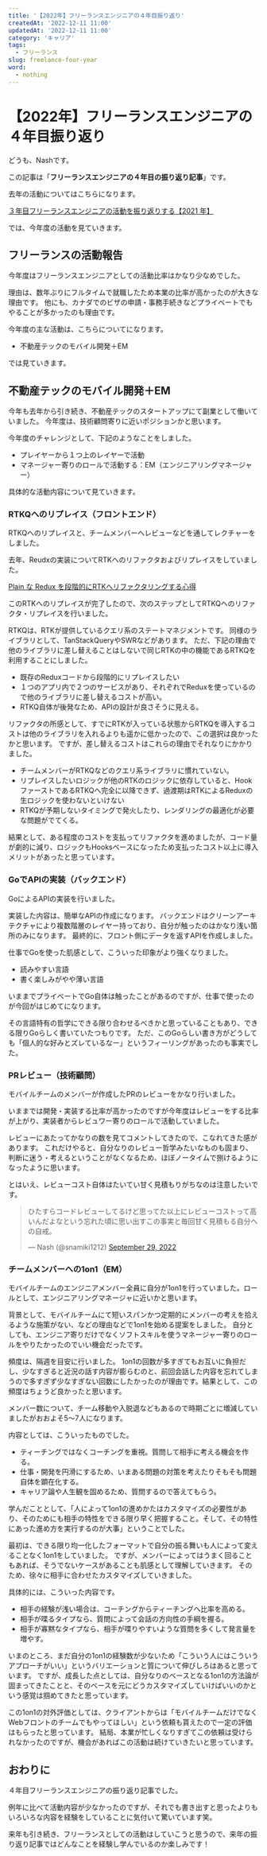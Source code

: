 ```yaml
---
title: '【2022年】フリーランスエンジニアの４年目振り返り'
createdAt: '2022-12-11 11:00'
updatedAt: '2022-12-11 11:00'
category: 'キャリア'
tags:
  - フリーランス
slug: freelance-four-year
word:
  - nothing
---
```


# 【2022年】フリーランスエンジニアの４年目振り返り

どうも、Nashです。

この記事は「**フリーランスエンジニアの４年目の振り返り記事**」です。

去年の活動についてはこちらになります。

[３年目フリーランスエンジニアの活動を振り返りする【2021 年】](/freelance-three-year)

では、今年度の活動を見ていきます。

## フリーランスの活動報告

今年度はフリーランスエンジニアとしての活動比率はかなり少なめでした。

理由は、数年ぶりにフルタイムで就職したため本業の比率が高かったのが大きな理由です。
他にも、カナダでのビザの申請・事務手続きなどプライベートでもやることが多かったのも理由です。

今年度の主な活動は、こちらについてになります。

- 不動産テックのモバイル開発＋EM

では見ていきます。

## 不動産テックのモバイル開発＋EM

今年も去年から引き続き、不動産テックのスタートアップにて副業として働いていました。
今年度は、技術顧問寄りに近いポジションかと思います。

今年度のチャレンジとして、下記のようなことをしました。
- プレイヤーから１つ上のレイヤーで活動
- マネージャー寄りのロールで活動する：EM（エンジニアリングマネージャー）

具体的な活動内容について見ていきます。

### RTKQへのリプレイス（フロントエンド）

RTKQへのリプレイスと、チームメンバーへレビューなどを通してレクチャーをしました。

去年、Reudxの実装についてRTKへのリファクタおよびリプレイスをしていました。

[Plain な Redux を段階的にRTKへリファクタリングする心得](/refactoring-redux-to-rtk)

このRTKへのリプレイスが完了したので、次のステップとしてRTKQへのリファクタ・リプレイスを行いました。

RTKQは、RTKが提供しているクエリ系のステートマネジメントです。
同様のライブラリとして、TanStackQueryやSWRなどがあります。
ただ、下記の理由で他のライブラリに差し替えることはしないで同じRTKの中の機能であるRTKQを利用することにしました。

- 既存のReduxコードから段階的にリプレイスしたい
- １つのアプリ内で２つのサービスがあり、それぞれでReduxを使っているので他のライブラリに差し替えるコストが高い。
- RTKQ自体が後発なため、APIの設計が良さそうに見える。

リファクタの所感として、すでにRTKが入っている状態からRTKQを導入するコストは他のライブラリを入れるよりも遥かに低かったので、この選択は良かったかと思います。
ですが、差し替えるコストはこれらの理由でそれなりにかかりました。

- チームメンバーがRTKQなどのクエリ系ライブラリに慣れていない。
- リプレイスしたいロジックが他のRTKのロジックに依存していると、Hook ファーストであるRTKQへ完全に以降できず、過渡期はRTKによるReduxの生ロジックを使わないといけない
- RTKQが予期しないタイミングで発火したり、レンダリングの最適化が必要な問題がでてくる。

結果として、ある程度のコストを支払ってリファクタを進めましたが、コード量が劇的に減り、ロジックもHooksベースになったため支払ったコスト以上に導入メリットがあったと思っています。

### GoでAPIの実装（バックエンド）

GoによるAPIの実装を行いました。

実装した内容は、簡単なAPIの作成になります。
バックエンドはクリーンアーキテクチャにより複数階層のレイヤー持っており、自分が触ったのはかなり浅い箇所のみになります。
最終的に、フロント側にデータを返すAPIを作成しました。

仕事でGoを使った肌感として、こういった印象がより強くなりました。
- 読みやすい言語
- 書く楽しみがやや薄い言語

いままでプライベートでGo自体は触ったことがあるのですが、仕事で使ったのが今回がはじめてになります。

その言語特有の哲学にできる限り合わせるべきかと思っていることもあり、できる限りGoらしく書いていたつもりです。
ただ、このGoらしい書き方がどうしても「個人的な好みとズレているなー」というフィーリングがあったのも事実でした。

### PRレビュー（技術顧問）

モバイルチームのメンバーが作成したPRのレビューをかなり行いました。

いままでは開発・実装する比率が高かったのですが今年度はレビューをする比率が上がり、実装者からレビュワー寄りのロールで活動していました。

レビューにあたってかなりの数を見てコメントしてきたので、こなれてきた感があります。
これだけやると、自分なりのレビュー哲学みたいなものも固まり、判断に迷う・考えるということがなくなるため、ほぼノータイムで捌けるようになったように思います。

とはいえ、レビューコスト自体はたいてい甘く見積もりがちなのは注意したいです。

<!-- Twitter -->
<blockquote class="twitter-tweet"><p lang="ja" dir="ltr">ひたすらコードレビューしてるけど思ってた以上にレビューコストって高いんだよなという忘れた頃に思い出すこの事実と毎回甘く見積もる自分への自戒。</p>&mdash; Nash (@snamiki1212) <a href="https://twitter.com/snamiki1212/status/1575326190399029249?ref_src=twsrc%5Etfw">September 29, 2022</a></blockquote> <script async src="https://platform.twitter.com/widgets.js" charset="utf-8"></script>
<!-- /Twitter -->

### チームメンバーへの1on1（EM）

モバイルチームのエンジニアメンバー全員に自分が1on1を行っていました。ロールとして、エンジニアリングマネージャに近いかと思います。

背景として、モバイルチームにて短いスパンかつ定期的にメンバーの考えを拾えるような施策がない、などの理由などで1on1を始める提案をしました。
自分としても、エンジニア寄りだけでなくソフトスキルを使うマネージャー寄りのロールをやりたかったのでいい機会だったです。

頻度は、隔週を目安に行いました。
1on1の回数が多すぎてもお互いに負担だし、少なすぎると近況の話す内容が膨らむのと、前回会話した内容を忘れてしまうので多すぎず少なすぎない回数にしたかったのが理由です。結果として、この頻度はちょうど良かったと思います。

メンバー数について、チーム移動や入脱退などもあるので時期ごとに増減していましたがおおよそ5〜7人になります。

内容としては、こういったものでした。
- ティーチングではなくコーチングを重視。質問して相手に考える機会を作る。
- 仕事・開発を円滑にするため、いまある問題の対策を考えたりそもそも問題自体を顕在化する。
- キャリア論や人生観を固めるため、質問するので答えてもらう。

学んだこととして、「人によって1on1の進めかたはカスタマイズの必要性があり、そのためにも相手の特性をできる限り早く把握すること。そして、その特性にあった進め方を実行するのが大事」ということでした。

最初は、できる限り均一化したフォーマットで自分の振る舞いも人によって変えることなく1on1をしていました。
ですが、メンバーによってはうまく回ることもあれば、そうでないケースがあることも肌感として理解していきます。
そのため、徐々に相手に合わせたカスタマイズしていきました。

具体的には、こういった内容です。
- 相手の経験が浅い場合は、コーチングからティーチングへ比率を高める。
- 相手が喋るタイプなら、質問によって会話の方向性の手綱を握る。
- 相手が寡黙なタイプなら、相手が喋りやすいような質問を多くして発言量を増やす。

いまのところ、まだ自分の1on1の経験数が少ないため「こういう人にはこういうアプローチがいい」というバリエーションと質について伸びしろはあると思っています。
ですが、成長した点としては、自分なりのベースとなる1on1の方法論が固まってきたことと、そのベースを元にどうカスタマイズしていけばいいのかという感覚は掴めてきたと思っています。

この1on1の対外評価としては、クライアントからは「モバイルチームだけでなくWebフロントのチームでもやってほしい」という依頼も貰えたので一定の評価はもらったと思っています。
結局、本業が忙しくなりすぎてこの依頼は受けられなかったのですが、機会があればこの活動は続けていきたいと思っています。

## おわりに

４年目フリーランスエンジニアの振り返り記事でした。

例年に比べて活動内容が少なかったのですが、それでも書き出すと思ったよりもいろいろな内容を経験をしていることに気付いて驚いています笑。

来年も引き続き、フリーランスとしての活動はしていこうと思うので、来年の振り返り記事ではどんなことを経験し学んでいるのか楽しみです！
